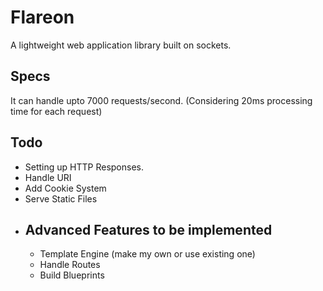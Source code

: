 # Flareon
A lightweight web application library built on sockets.

## Specs
It can handle upto 7000 requests/second.
(Considering 20ms processing time for each request)

## Todo

- Setting up HTTP Responses.
- Handle URI
- Add Cookie System
- Serve Static Files
- ## Advanced Features to be implemented
    - Template Engine (make my own or use existing one)
    - Handle Routes
    - Build Blueprints
